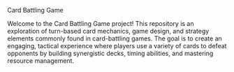 Card Battling Game

Welcome to the Card Battling Game project! 
This repository is an exploration of turn-based card mechanics, game design, and strategy elements commonly found in card-battling games. 
The goal is to create an engaging, tactical experience where players use a variety of cards to defeat opponents by building synergistic decks, 
timing abilities, and mastering resource management.
